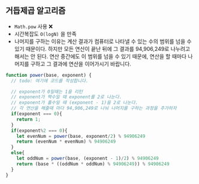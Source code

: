 ## 거듭제곱 알고리즘 

- `Math.pow` 사용 ❌ 
- 시간복잡도 `O(logN)` 을 만족
- 나머지를 구하는 이유는 계산 결과가 컴퓨터로 나타낼 수 있는 수의 범위를 넘을 수 있기 때문이다. 하지만 모든 연산이 끝난 뒤에 그 결과를 94,906,249로 나누려고 해서는 안 된다. 연산 중간에도 이 범위를 넘을 수 있기 때문에, 연산을 할 때마다 나머지를 구하고 그 결과에 연산을 이어가시기 바랍니다.

```javascript
function power(base, exponent) {
  // todo: 여기에 코드를 작성합니다.

  // exponent가 0일때는 1을 리턴
  // exponent가 짝수일 때 exponent를 2로 나눈다.
  // exponent가 홀수일 때 (exponent - 1)을 2로 나눈다.
  // 각 연산을 해줄때 마다 94,906,249로 나눠 나머지를 구하는 과정을 추가하자
  if(exponent === 0){
    return 1;
  }
  if(exponent%2 === 0){
    let evenNum = power(base, exponent/2) % 94906249
    return (evenNum * evenNum) % 94906249
  }
  else{
    let oddNum = power(base, (exponent - 1)/2) % 94906249
    return (base * ((oddNum * oddNum) % 94906249)) % 94906249
  }
}

```

